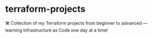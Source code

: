 # terraform-projects
🛠️ Collection of my Terraform projects from beginner to advanced — learning Infrastructure as Code one day at a time!
